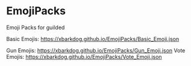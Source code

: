 # EmojiPacks
Emoji Packs for guilded

Basic Emojis: https://xbarkdog.github.io/EmojiPacks/Basic_Emoji.json

Gun Emojis: https://xbarkdog.github.io/EmojiPacks/Gun_Emoji.json
Vote Emojis: https://xbarkdog.github.io/EmojiPacks/Vote_Emoji.json
